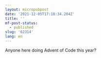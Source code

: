 ```yaml
---
layout: micropubpost
date: '2021-12-05T17:18:34.204Z'
title: ''
mf-post-status:
  - published
slug: '62314'
lang: en
---
```

Anyone here doing Advent of Code this year?
